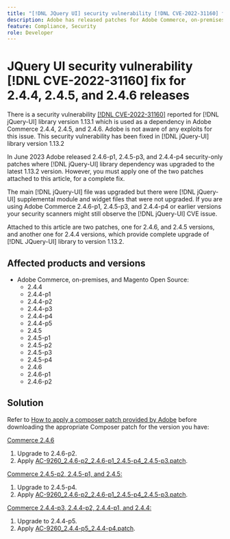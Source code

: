 ```yaml
---
title: "[!DNL JQuery UI] security vulnerability [!DNL CVE-2022-31160] fix for 2.4.4, 2.4.5, and 2.4.6 releases"
description: Adobe has released patches for Adobe Commerce, on-premises, and Magento Open Source. These patches resolve the security vulnerability [!DNL CVE-2022-31160] reported for [!DNL jQuery-UI] library version 1.13.1 which is used as a dependency in Adobe Commerce 2.4.4, 2.4.5, and 2.4.6.
feature: Compliance, Security
role: Developer
---
```


# JQuery UI security vulnerability [!DNL CVE-2022-31160] fix for 2.4.4, 2.4.5, and 2.4.6 releases

There is a security vulnerability [[!DNL CVE-2022-31160]](https://nvd.nist.gov/vuln/detail/CVE-2022-31160) reported for [!DNL jQuery-UI] library version 1.13.1 which is used as a dependency in Adobe Commerce 2.4.4, 2.4.5, and 2.4.6. Adobe is not aware of any exploits for this issue. This security vulnerability has been fixed in [!DNL jQuery-UI] library version 1.13.2

In June 2023 Adobe released 2.4.6-p1, 2.4.5-p3, and 2.4.4-p4 security-only patches where [!DNL jQuery-UI] library dependency was upgraded to the latest 1.13.2 version. However, you must apply one of the two patches attached to this article, for a complete fix.

The main [!DNL jQuery-UI] file was upgraded but there were [!DNL jQuery-UI] supplemental module and widget files that were not upgraded. If you are using Adobe Commerce 2.4.6-p1, 2.4.5-p3, and 2.4.4-p4 or earlier versions your security scanners might still observe the [!DNL jQuery-UI] CVE issue.

Attached to this article are two patches, one for 2.4.6, and 2.4.5 versions, and another one for 2.4.4 versions, which provide complete upgrade of [!DNL JQuery-UI] library to version 1.13.2.

## Affected products and versions

* Adobe Commerce, on-premises, and Magento Open Source:
    * 2.4.4
    * 2.4.4-p1
    * 2.4.4-p2
    * 2.4.4-p3
    * 2.4.4-p4
    * 2.4.4-p5
    * 2.4.5
    * 2.4.5-p1
    * 2.4.5-p2
    * 2.4.5-p3
    * 2.4.5-p4
    * 2.4.6
    * 2.4.6-p1
    * 2.4.6-p2

## Solution

Refer to [How to apply a composer patch provided by Adobe](/docs/commerce-knowledge-base/kb/how-to/how-to-apply-a-composer-patch-provided-by-magento.html) before downloading the appropriate Composer patch for the version you have:

<u>Commerce 2.4.6</u>

1. Upgrade to 2.4.6-p2.
1. Apply [AC-9260_2.4.6-p2_2.4.6-p1_2.4.5-p4_2.4.5-p3.patch](/assets/AC-9260_2.4.6-p2_2.4.6-p1_2.4.5-p4_2.4.5-p3.patch).

<u>Commerce 2.4.5-p2, 2.4.5-p1, and 2.4.5:</u>
1. Upgrade to 2.4.5-p4.
1. Apply [AC-9260_2.4.6-p2_2.4.6-p1_2.4.5-p4_2.4.5-p3.patch](/assets/AC-9260_2.4.6-p2_2.4.6-p1_2.4.5-p4_2.4.5-p3.patch).

<u>Commerce 2.4.4-p3, 2.4.4-p2, 2.4.4-p1, and 2.4.4:</u>
1. Upgrade to 2.4.4-p5.
1. Apply [AC-9260_2.4.4-p5_2.4.4-p4.patch](/assets/AC-9260_2.4.4-p5_2.4.4-p4.patch).
